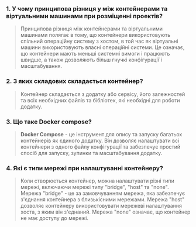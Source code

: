 ### 1. У чому принципова різниця у між контейнерами та віртуальними машинами при розміщенні проектів?
>   Принципова різниця між контейнерами та віртуальними машинами полягає в тому, що контейнери використовують спільний операційну систему з хостом, в той час як віртуальні машини використовують власні операційні системи. Це означає, що контейнери мають меньші системні вимоги і працюють швидше, а також дозволяють більш гнучкі конфігурації і масштабування.

### 2. З яких складових складається контейнер?
>   Контейнер складається з додатку або сервісу, його залежностей та всіх необхідних файлів та бібліотек, які необхідні для роботи додатку.

### 3. Що таке Docker compose?
>    **Docker Compose** - це інструмент для опису та запуску багатьох контейнерів як єдиного додатку. Він дозволяє налаштувати всі контейнери з одного файлу конфігурації та забезпечує простий спосіб для запуску, зупинки та масштабування додатку.

### 4. Які є типи мережі при налаштуванні контейнеру?
>   Коли створюється контейнер, можна налаштувати різні типи мережі, включаючи мережі типу "bridge", "host" та "none". Мережа "bridge" - це за замовчуванням мережа, яка забезпечує з'єднання контейнера з близькісними мережами. Мережа "host" дозволяє контейнеру використовувати мережеві налаштування хоста, з яким він з'єднаний. Мережа "none" означає, що контейнер не має доступу до мережі.

